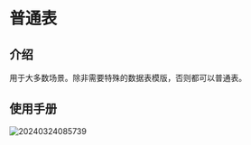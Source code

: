 # 普通表

<PluginInfo name="data-source-main"></PluginInfo>

## 介绍
用于大多数场景。除非需要特殊的数据表模版，否则都可以普通表。

## 使用手册

![20240324085739](https://static-docs.nocobase.com/20240324085739.png)
